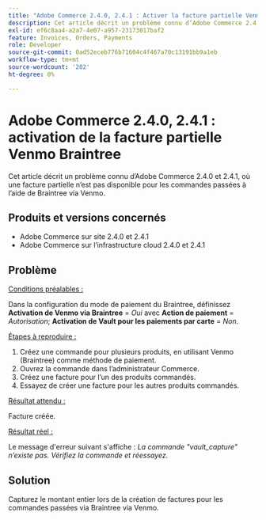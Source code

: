 ```yaml
---
title: "Adobe Commerce 2.4.0, 2.4.1 : Activer la facture partielle Venmo Braintree"
description: Cet article décrit un problème connu d’Adobe Commerce 2.4.0 et 2.4.1, où une facture partielle n’est pas disponible pour les commandes passées à l’aide de Braintree via Venmo.
exl-id: ef6c8aa4-a2a7-4e07-a957-23173017baf2
feature: Invoices, Orders, Payments
role: Developer
source-git-commit: 0ad52eceb776b71604c4f467a70c13191bb9a1eb
workflow-type: tm+mt
source-wordcount: '202'
ht-degree: 0%

---
```


# Adobe Commerce 2.4.0, 2.4.1 : activation de la facture partielle Venmo Braintree

Cet article décrit un problème connu d’Adobe Commerce 2.4.0 et 2.4.1, où une facture partielle n’est pas disponible pour les commandes passées à l’aide de Braintree via Venmo.

## Produits et versions concernés

* Adobe Commerce sur site 2.4.0 et 2.4.1
* Adobe Commerce sur l’infrastructure cloud 2.4.0 et 2.4.1

## Problème

<u>Conditions préalables :</u>

Dans la configuration du mode de paiement du Braintree, définissez **Activation de Venmo via Braintree** = *Oui* avec **Action de paiement** = *Autorisation*; **Activation de Vault pour les paiements par carte** = *Non*.

<u>Étapes à reproduire :</u>

1. Créez une commande pour plusieurs produits, en utilisant Venmo (Braintree) comme méthode de paiement.
1. Ouvrez la commande dans l’administrateur Commerce.
1. Créez une facture pour l’un des produits commandés.
1. Essayez de créer une facture pour les autres produits commandés.

<u>Résultat attendu :</u>

Facture créée.

<u>Résultat réel :</u>

Le message d&#39;erreur suivant s&#39;affiche : *La commande &quot;vault\_capture&quot; n’existe pas. Vérifiez la commande et réessayez.*

## Solution

Capturez le montant entier lors de la création de factures pour les commandes passées via Braintree via Venmo.

